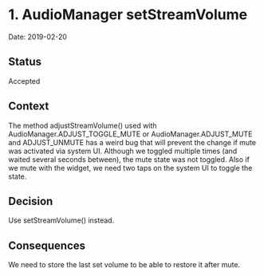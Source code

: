 # 1. AudioManager setStreamVolume

Date: 2019-02-20

## Status

Accepted

## Context

The method adjustStreamVolume() used with AudioManager.ADJUST_TOGGLE_MUTE or AudioManager.ADJUST_MUTE and ADJUST_UNMUTE has a weird bug that will prevent the change if mute was activated via system UI. Although we toggled multiple times (and waited several seconds between), the mute state was not toggled. Also if we mute with the widget, we need two taps on the system UI to toggle the state. 

## Decision

Use setStreamVolume() instead. 

## Consequences

We need to store the last set volume to be able to restore it after mute.